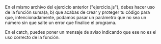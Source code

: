 En el mismo archivo del ejercicio anterior ("ejercicio.js"), debes hacer uso de la función suma(a, b) que acabas de crear y proteger tu código para que, intencionadamente, podamos pasar un parámetro que no sea un número sin que salte un error que finalice el programa.


En el catch, puedes poner un mensaje de aviso indicando que ese no es el uso correcto de la función.
